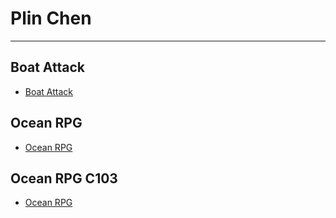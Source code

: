 # Plin Chen
---

## Boat Attack
- [Boat Attack](./BoatAttack/index.html)

## Ocean RPG
- [Ocean RPG](./OceanRPG/index.html)

## Ocean RPG C103
- [Ocean RPG](./OceanRPG-C103/index.html)